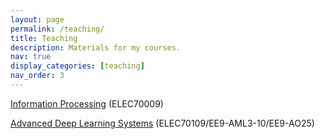 ```yaml
---
layout: page
permalink: /teaching/
title: Teaching
description: Materials for my courses.
nav: true
display_categories: [teaching]
nav_order: 3
---
```


[Information Processing](/_teaching/info_process) (ELEC70009)

[Advanced Deep Learning Systems](/_teaching/adls) (ELEC70109/EE9-AML3-10/EE9-AO25)
